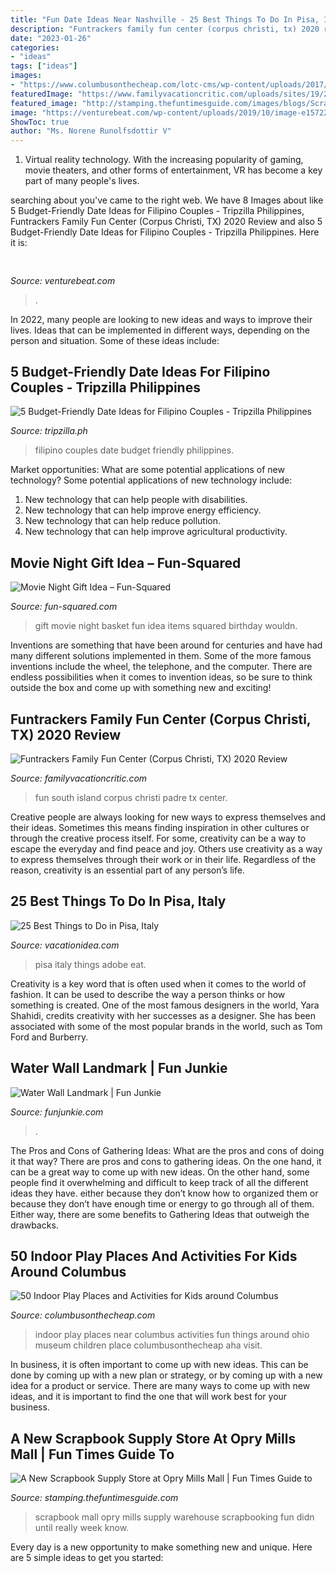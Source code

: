 ```yaml
---
title: "Fun Date Ideas Near Nashville - 25 Best Things To Do In Pisa, Italy"
description: "Funtrackers family fun center (corpus christi, tx) 2020 review"
date: "2023-01-26"
categories:
- "ideas"
tags: ["ideas"]
images:
- "https://www.columbusonthecheap.com/lotc-cms/wp-content/uploads/2017/06/IMG_5141.jpg"
featuredImage: "https://www.familyvacationcritic.com/uploads/sites/19/2018/08/3132e9c42177bf313de6cdece892ffc7.jpg"
featured_image: "http://stamping.thefuntimesguide.com/images/blogs/Scrapbook_Warehouse.jpg"
image: "https://venturebeat.com/wp-content/uploads/2019/10/image-e1572293614959.png"
ShowToc: true
author: "Ms. Norene Runolfsdottir V"
---
```



1. Virtual reality technology. With the increasing popularity of gaming, movie theaters, and other forms of entertainment, VR has become a key part of many people's lives.

	

		
searching about  you've came to the right web. We have 8 Images about  like 5 Budget-Friendly Date Ideas for Filipino Couples - Tripzilla Philippines, Funtrackers Family Fun Center (Corpus Christi, TX) 2020 Review and also 5 Budget-Friendly Date Ideas for Filipino Couples - Tripzilla Philippines. Here it is:
		
    
## 

<img loading=lazy src="https://venturebeat.com/wp-content/uploads/2019/10/image-e1572293614959.png" onerror="this.onerror=null;this.src='https://tse3.mm.bing.net/th?id=OIP.iPt953tqzs0RBzbh_rceXwHaDs&amp;pid=15.1';" alt="">

_Source: venturebeat.com_

>. 

	

In 2022, many people are looking to new ideas and ways to improve their lives. Ideas that can be implemented in different ways, depending on the person and situation. Some of these ideas include: 

    
## 5 Budget-Friendly Date Ideas For Filipino Couples - Tripzilla Philippines

<img loading=lazy src="https://sgp1.digitaloceanspaces.com/tz-mag-ph/wp-content/uploads/2016/12/04225211/Date-Ideas-Featured.png" onerror="this.onerror=null;this.src='https://tse3.mm.bing.net/th?id=OIP.yK9rEg2sqhrvqFIVjpMAPQHaEJ&amp;pid=15.1';" alt="5 Budget-Friendly Date Ideas for Filipino Couples - Tripzilla Philippines">

_Source: tripzilla.ph_

>filipino couples date budget friendly philippines. 

	

Market opportunities: What are some potential applications of new technology?
Some potential applications of new technology include: 
1. New technology that can help people with disabilities. 
2. New technology that can help improve energy efficiency. 
3. New technology that can help reduce pollution. 
4. New technology that can help improve agricultural productivity.

    
## Movie Night Gift Idea – Fun-Squared

<img loading=lazy src="http://fun-squared.com/wp-content/uploads/2017/06/Movie-Night-Birthday-Gift-Idea.jpg" onerror="this.onerror=null;this.src='https://tse4.mm.bing.net/th?id=OIP.hOwRMsLoPtTznd9AgMQ8KgHaLG&amp;pid=15.1';" alt="Movie Night Gift Idea – Fun-Squared">

_Source: fun-squared.com_

>gift movie night basket fun idea items squared birthday wouldn. 

	

Inventions are something that have been around for centuries and have had many different solutions implemented in them. Some of the more famous inventions include the wheel, the telephone, and the computer. There are endless possibilities when it comes to invention ideas, so be sure to think outside the box and come up with something new and exciting!

    
## Funtrackers Family Fun Center (Corpus Christi, TX) 2020 Review

<img loading=lazy src="https://www.familyvacationcritic.com/uploads/sites/19/2018/08/3132e9c42177bf313de6cdece892ffc7.jpg" onerror="this.onerror=null;this.src='https://tse3.mm.bing.net/th?id=OIP.S4tZOKU_GBxSIvDDUrDdjAAAAA&amp;pid=15.1';" alt="Funtrackers Family Fun Center (Corpus Christi, TX) 2020 Review">

_Source: familyvacationcritic.com_

>fun south island corpus christi padre tx center. 

	

Creative people are always looking for new ways to express themselves and their ideas. Sometimes this means finding inspiration in other cultures or through the creative process itself. For some, creativity can be a way to escape the everyday and find peace and joy. Others use creativity as a way to express themselves through their work or in their life. Regardless of the reason, creativity is an essential part of any person’s life.

    
## 25 Best Things To Do In Pisa, Italy

<img loading=lazy src="https://vacationidea.com/pix/img25Hy8R/articles/best-things-to-do-in-pisa-italy_g24_mobi.jpg" onerror="this.onerror=null;this.src='https://tse1.mm.bing.net/th?id=OIP.ir10jP5xN_AFbgAZstRkdQAAAA&amp;pid=15.1';" alt="25 Best Things to Do in Pisa, Italy">

_Source: vacationidea.com_

>pisa italy things adobe eat. 

	

Creativity is a key word that is often used when it comes to the world of fashion. It can be used to describe the way a person thinks or how something is created. One of the most famous designers in the world, Yara Shahidi, credits creativity with her successes as a designer. She has been associated with some of the most popular brands in the world, such as Tom Ford and Burberry.

    
## Water Wall Landmark | Fun Junkie

<img loading=lazy src="https://funjunkie.com/wp-content/uploads/2012/08/waterwall_5.jpg" onerror="this.onerror=null;this.src='https://tse1.mm.bing.net/th?id=OIP.RT5gVTYtnXFtL7bfO-NdvAHaFj&amp;pid=15.1';" alt="Water Wall Landmark | Fun Junkie">

_Source: funjunkie.com_

>. 

	

The Pros and Cons of Gathering Ideas: What are the pros and cons of doing it that way?
There are pros and cons to gathering ideas. On the one hand, it can be a great way to come up with new ideas. On the other hand, some people find it overwhelming and difficult to keep track of all the different ideas they have. either because they don’t know how to organized them or because they don’t have enough time or energy to go through all of them. Either way, there are some benefits to Gathering Ideas that outweigh the drawbacks.

    
## 50 Indoor Play Places And Activities For Kids Around Columbus

<img loading=lazy src="https://www.columbusonthecheap.com/lotc-cms/wp-content/uploads/2017/06/IMG_5141.jpg" onerror="this.onerror=null;this.src='https://tse3.mm.bing.net/th?id=OIP.yLXGrYnWbFFP7afLCQj6mgHaFj&amp;pid=15.1';" alt="50 Indoor Play Places and Activities for Kids around Columbus">

_Source: columbusonthecheap.com_

>indoor play places near columbus activities fun things around ohio museum children place columbusonthecheap aha visit. 

	

In business, it is often important to come up with new ideas. This can be done by coming up with a new plan or strategy, or by coming up with a new idea for a product or service. There are many ways to come up with new ideas, and it is important to find the one that will work best for your business.

    
## A New Scrapbook Supply Store At Opry Mills Mall | Fun Times Guide To

<img loading=lazy src="http://stamping.thefuntimesguide.com/images/blogs/Scrapbook_Warehouse.jpg" onerror="this.onerror=null;this.src='https://tse4.mm.bing.net/th?id=OIP.GBLdfdBJd_wdazolniUTWQHaJ4&amp;pid=15.1';" alt="A New Scrapbook Supply Store at Opry Mills Mall | Fun Times Guide to">

_Source: stamping.thefuntimesguide.com_

>scrapbook mall opry mills supply warehouse scrapbooking fun didn until really week know. 

	

Every day is a new opportunity to make something new and unique. Here are 5 simple ideas to get you started: 

